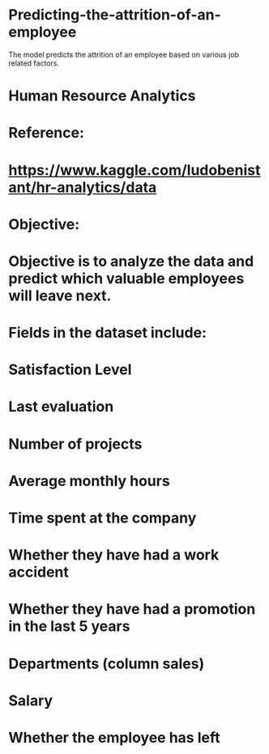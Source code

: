 # Predicting-the-attrition-of-an-employee
The model predicts the attrition of an employee based on various job related factors.
# Human Resource Analytics 
# 
# 
# Reference: 
# https://www.kaggle.com/ludobenistant/hr-analytics/data
# 
# Objective:
# 
# Objective is to analyze the data and predict which valuable employees will leave next.
#  
# Fields in the dataset include:
#
# Satisfaction Level 
# Last evaluation 
# Number of projects 
# Average monthly hours 
# Time spent at the company
# Whether they have had a work accident
# Whether they have had a promotion in the last 5 years
# Departments (column sales)
# Salary
# Whether the employee has left
